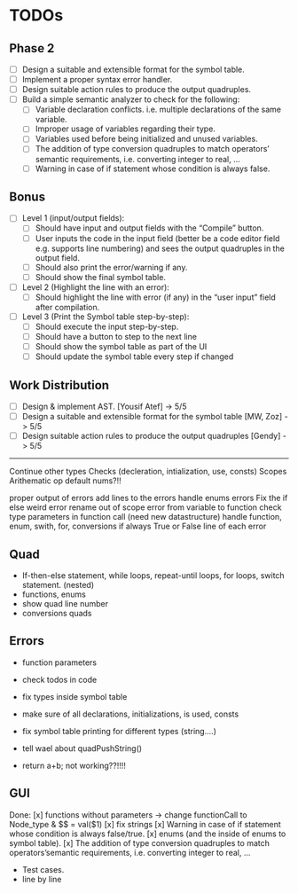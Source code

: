 # TODOs

## Phase 2

- [ ] Design a suitable and extensible format for the symbol table.
- [ ] Implement a proper syntax error handler.
- [ ] Design suitable action rules to produce the output quadruples.
- [ ] Build a simple semantic analyzer to check for the following:
  - [ ] Variable declaration conflicts. i.e. multiple declarations of the same variable.
  - [ ] Improper usage of variables regarding their type.
  - [ ] Variables used before being initialized and unused variables.
  - [ ] The addition of type conversion quadruples to match operators’ semantic requirements, i.e. converting integer to real, …
  - [ ] Warning in case of if statement whose condition is always false.

## Bonus

- [ ] Level 1 (input/output fields):
  - [ ] Should have input and output fields with the “Compile” button.
  - [ ] User inputs the code in the input field (better be a code editor field e.g. supports line numbering) and sees the output quadruples in the output field.
  - [ ] Should also print the error/warning if any.
  - [ ] Should show the final symbol table.
- [ ] Level 2 (Highlight the line with an error):
  - [ ] Should highlight the line with error (if any) in the “user input” field after compilation.
- [ ] Level 3 (Print the Symbol table step-by-step):
  - [ ] Should execute the input step-by-step.
  - [ ] Should have a button to step to the next line
  - [ ] Should show the symbol table as part of the UI
  - [ ] Should update the symbol table every step if changed

## Work Distribution

- [ ] Design & implement AST. [Yousif Atef] -> 5/5
- [ ] Design a suitable and extensible format for the symbol table [MW, Zoz] -> 5/5
- [ ] Design suitable action rules to produce the output quadruples [Gendy] -> 5/5

-------
Continue other types
Checks (decleration, intialization, use, consts)
Scopes
Arithematic op
default nums?!!

proper output of errors
add lines to the errors
handle enums errors
Fix the if else weird error
rename out of scope error from variable to function
check type parameters in function call (need new datastructure)
handle function, enum, swith, for,
conversions
if always True or False
line of each error

## Quad

- If-then-else statement, while loops, repeat-until loops, for loops, switch statement.   (nested)
- functions, enums
- show quad line number
- conversions quads

## Errors

- function parameters

- check todos in code
- fix types inside symbol table
- make sure of all declarations, initializations, is used, consts
- fix symbol table printing for different types (string....)
- tell wael about quadPushString()
- return a+b; not working??!!!!

## GUI

Done:
[x] functions without parameters -> change functionCall to Node_type & $$ = val($1)
[x] fix strings
[x] Warning in case of if statement whose condition is always false/true.
[x] enums (and the inside of enums to symbol table).
[x] The addition of type conversion quadruples to match operators’semantic requirements, i.e. converting integer to real, ...
- Test cases.
- line by line

